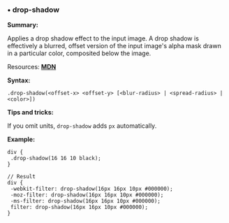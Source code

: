 ### <a name="drop-shadow"></a> &#8226; drop-shadow
**Summary:**

Applies a drop shadow effect to the input image. A drop shadow is effectively a blurred, offset version of the input image's alpha mask drawn in a particular color, composited below the image.

Resources: **<a href="https://developer.mozilla.org/en-US/docs/Web/CSS/filter#drop-shadow()">MDN</a>**

**Syntax:**

    .drop-shadow(<offset-x> <offset-y> [<blur-radius> | <spread-radius> | <color>])

**Tips and tricks:**

  If you omit units, `drop-shadow` adds `px` automatically. 
  
**Example:**

    div {
     .drop-shadow(16 16 10 black);
    }
    
    // Result
    div {
     -webkit-filter: drop-shadow(16px 16px 10px #000000);
     -moz-filter: drop-shadow(16px 16px 10px #000000);
     -ms-filter: drop-shadow(16px 16px 10px #000000);
     filter: drop-shadow(16px 16px 10px #000000);
    } 


